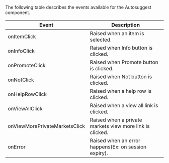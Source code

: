 ﻿The following table describes the events available for the Autosuggest component. 

   Event						|  Description											
--------------------------------|----------------------------------------------------------------------------------------------
onItemClick						| Raised when an item is selected.
onInfoClick						| Raised when Info button is clicked.
onPromoteClick					| Raised when Promote button is clicked.
onNotClick						| Raised when Not button is clicked.
onHelpRowClick					| Raised when a help row is clicked.
onViewAllClick					| Raised when a view all link is clicked.
onViewMorePrivateMarketsClick	| Raised when a private markets view more link is clicked.
onError 						| Raised when an error happens(Ex: on session expiry). 